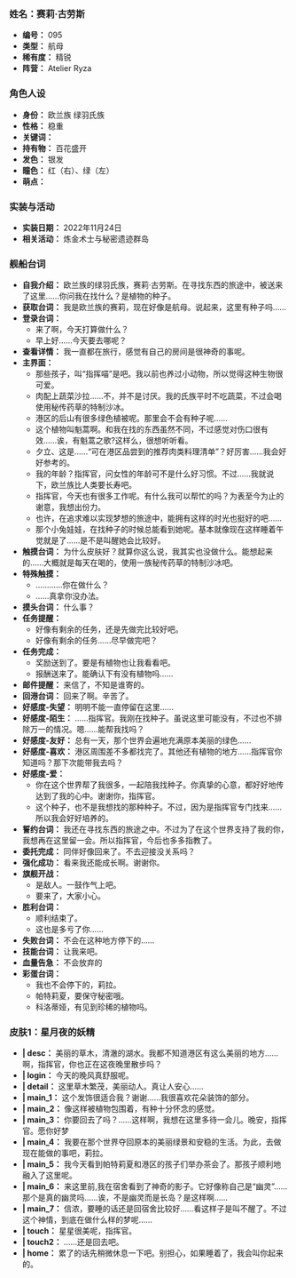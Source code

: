 ### 姓名：赛莉·古劳斯
* **编号：** 095
* **类型：** 航母
* **稀有度：** 精锐
* **阵营：** Atelier Ryza


### 角色人设
* **身份：** 欧兰族 绿羽氏族
* **性格：** 稳重
* **关键词：** 
* **持有物：** 百花盛开
* **发色：** 银发
* **瞳色：** 红（右）、绿（左）
* **萌点：** 


### 实装与活动
* **实装日期：** 2022年11月24日
* **相关活动：** 炼金术士与秘密遗迹群岛


### 舰船台词
* **自我介绍：** 欧兰族的绿羽氏族，赛莉·古劳斯。在寻找东西的旅途中，被送来了这里……你问我在找什么？是植物的种子。
* **获取台词：** 我是欧兰族的赛莉，现在好像是航母。说起来，这里有种子吗……
* **登录台词：**
  * 来了啊，今天打算做什么？
  * 早上好……今天要去哪呢？
* **查看详情：** 我一直都在旅行，感觉有自己的房间是很神奇的事呢。
* **主界面：**
  * 那些孩子，叫“指挥喵”是吧。我以前也养过小动物，所以觉得这种生物很可爱。
  * 肉配上蔬菜沙拉……不，并不是讨厌。我的氏族平时不吃蔬菜，不过会喝使用秘传药草的特制沙冰。
  * 港区的后山有很多绿色植被呢。那里会不会有种子呢……
  * 这个植物叫魁蒿啊。和我在找的东西虽然不同，不过感觉对伤口很有效……诶，有魁蒿之歌?这样么，很想听听看。
  * 夕立、这是……“可在港区品尝到的推荐肉类料理清单”？好厉害……我会好好参考的。
  * 我的年龄？指挥官，问女性的年龄可不是什么好习惯。不过……我就说下，欧兰族比人类要长寿吧。
  * 指挥官，今天也有很多工作呢。有什么我可以帮忙的吗？为表至今为止的谢意，我想出份力。
  * 也许，在追求难以实现梦想的旅途中，能拥有这样的时光也挺好的吧……
  * 那个小兔娃娃，在找种子的时候总能看到她呢。基本就像现在这样睡着午觉就是了……是不是叫醒她会比较好。
* **触摸台词：** 为什么皮肤好？就算你这么说，我其实也没做什么。能想起来的……大概就是每天在喝的，使用一族秘传药草的特制沙冰吧。
* **特殊触摸：**
  * …………你在做什么？
  * ……真拿你没办法。
* **摸头台词：** 什么事？
* **任务提醒：**
  * 好像有剩余的任务，还是先做完比较好吧。
  * 好像有剩余的任务……尽早做完吧？
* **任务完成：**
  * 奖励送到了。要是有植物也让我看看吧。
  * 报酬送来了。能确认下有没有植物吗……
* **邮件提醒：** 来信了，不知是谁寄的。
* **回港台词：** 回来了啊。辛苦了。
* **好感度-失望：** 明明不能一直停留在这里……
* **好感度-陌生：** ……指挥官。我刚在找种子。虽说这里可能没有，不过也不排除万一的情况。嗯……能帮我找吗？
* **好感度-友好：** 总有一天，那个世界会遍地充满原本美丽的绿色……
* **好感度-喜欢：** 港区周围差不多都找完了。其他还有植物的地方……指挥官你知道吗？那下次能带我去吗？
* **好感度-爱：**
  * 你在这个世界帮了我很多，一起陪我找种子。你真挚的心意，都好好地传达到了我的心中。谢谢你，指挥官。
  * 这个种子，也不是我想找的那种种子。不过，因为是指挥官专门找来……所以我会好好培养的。
* **誓约台词：** 我还在寻找东西的旅途之中。不过为了在这个世界支持了我的你，我想再在这里留一会。所以指挥官，今后也多多指教了。
* **委托完成：** 同伴好像回来了。不去迎接没关系吗？
* **强化成功：** 看来我还能成长啊。谢谢你。
* **旗舰开战：**
  * 是敌人。一鼓作气上吧。
  * 要来了，大家小心。
* **胜利台词：**
  * 顺利结束了。
  * 这也是多亏了你……
* **失败台词：** 不会在这种地方停下的……
* **技能台词：** 让我来吧。
* **血量告急：** 不会放弃的
* **彩蛋台词：**
  * 我也不会停下的，莉拉。
  * 帕特莉夏，要保守秘密哦。
  * 科洛蒂娅，有见到珍稀的植物吗。


### 皮肤1：星月夜的妖精
* **| desc：** 美丽的草木，清澈的湖水。我都不知道港区有这么美丽的地方……啊，指挥官，你也正在这夜晚里散步吗？
* **| login：** 今天的晚风真舒服呢。
* **| detail：** 这里草木繁茂，美丽动人。真让人安心……
* **| main_1：** 这个发饰很适合我？谢谢……我很喜欢花朵装饰的部分。
* **| main_2：** 像这样被植物包围着，有种十分怀念的感觉。
* **| main_3：** 你要回去了吗？……这样啊，我想在这里多待一会儿。晚安，指挥官。愿你好梦
* **| main_4：** 我要在那个世界夺回原本的美丽绿景和安稳的生活。为此，去做现在能做的事吧，莉拉。
* **| main_5：** 我今天看到帕特莉夏和港区的孩子们举办茶会了。那孩子顺利地融入了这里呢。
* **| main_6：** 来这里前,我在宿舍看到了神奇的影子。它好像称自己是“幽灵”……那个是真的幽灵吗……诶，不是幽灵而是长岛？是这样啊……
* **| main_7：** 信浓，要睡的话还是回宿舍比较好……看这样子是叫不醒了。不过这个神情，到底在做什么样的梦呢……
* **| touch：** 星星很美呢，指挥官。
* **| touch2：** ……还是回去吧。
* **| home：** 累了的话先稍微休息一下吧。别担心，如果睡着了，我会叫你起来的。
